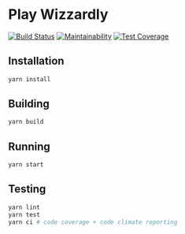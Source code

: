 # Play Wizzardly

[![Build Status](https://semaphoreci.com/api/v1/wizzardly/play-wizzardly/branches/master/badge.svg)](https://semaphoreci.com/wizzardly/play-wizzardly)
[![Maintainability](https://api.codeclimate.com/v1/badges/e353df2e8988cd16025b/maintainability)](https://codeclimate.com/github/wizzardly/play-wizzardly/maintainability)
[![Test Coverage](https://api.codeclimate.com/v1/badges/e353df2e8988cd16025b/test_coverage)](https://codeclimate.com/github/wizzardly/play-wizzardly/test_coverage)

## Installation

```bash
yarn install
```

## Building

```bash
yarn build
```

## Running

```bash
yarn start
```

## Testing

```bash
yarn lint
yarn test
yarn ci # code coverage + code climate reporting
```
